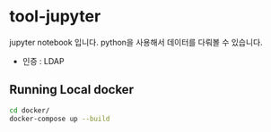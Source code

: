 # tool-jupyter

jupyter notebook 입니다.
python을 사용해서 데이터를 다뤄볼 수 있습니다.

- 인증 : LDAP

## Running Local docker

```bash
cd docker/
docker-compose up --build
```
